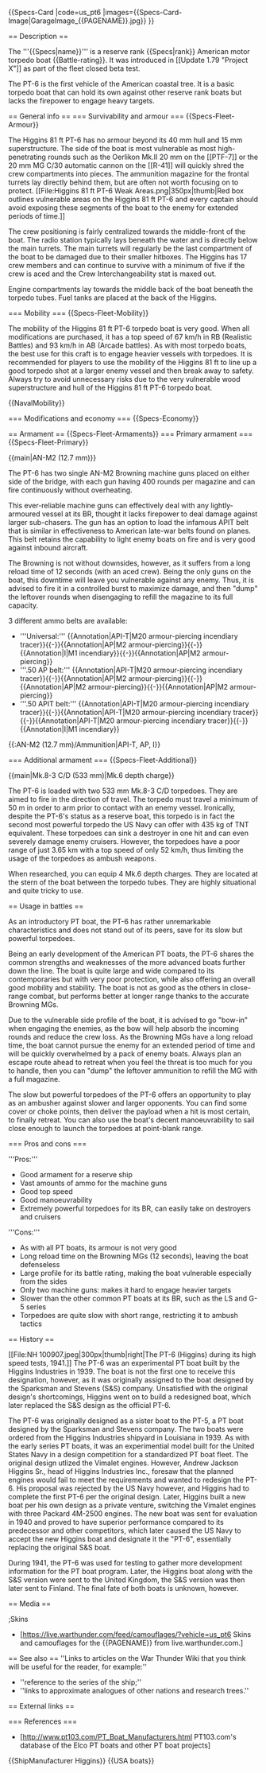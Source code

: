 {{Specs-Card
|code=us_pt6
|images={{Specs-Card-Image|GarageImage_{{PAGENAME}}.jpg}}
}}

== Description ==
<!-- ''In the first part of the description, cover the history of the ship's creation and military application. In the second part, tell the reader about using this ship in the game. Add a screenshot: if a beginner player has a hard time remembering vehicles by name, a picture will help them identify the ship in question.'' -->
The '''{{Specs|name}}''' is a reserve rank {{Specs|rank}} American motor torpedo boat {{Battle-rating}}. It was introduced in [[Update 1.79 "Project X"]] as part of the fleet closed beta test.

The PT-6 is the first vehicle of the American coastal tree. It is a basic torpedo boat that can hold its own against other reserve rank boats but lacks the firepower to engage heavy targets.

== General info ==
=== Survivability and armour ===
{{Specs-Fleet-Armour}}
<!-- ''Talk about the vehicle's armour. Note the most well-defended and most vulnerable zones, e.g. the ammo magazine. Evaluate the composition of components and assemblies responsible for movement and manoeuvrability. Evaluate the survivability of the primary and secondary armaments separately. Don't forget to mention the size of the crew, which plays an important role in fleet mechanics. Save tips on preserving survivability for the "Usage in battles" section. If necessary, use a graphical template to show the most well-protected or most vulnerable points in the armour.'' -->

The Higgins 81 ft PT-6 has no armour beyond its 40 mm hull and 15 mm superstructure. The side of the boat is most vulnerable as most high-penetrating rounds such as the Oerlikon Mk.II 20 mm on the [[PTF-7]] or the 20 mm MG C/30 automatic cannon on the [[R-41]] will quickly shred the crew compartments into pieces. The ammunition magazine for the frontal turrets lay directly behind them, but are often not worth focusing on to protect.
[[File:Higgins 81 ft PT-6 Weak Areas.png|350px|thumb|Red box outlines vulnerable areas on the Higgins 81 ft PT-6 and every captain should avoid exposing these segments of the boat to the enemy for extended periods of time.]]

The crew positioning is fairly centralized towards the middle-front of the boat. The radio station typically lays beneath the water and is directly below the main turrets. The main turrets will regularly be the last compartment of the boat to be damaged due to their smaller hitboxes. The Higgins has 17 crew members and can continue to survive with a minimum of five if the crew is aced and the Crew Interchangeability stat is maxed out.

Engine compartments lay towards the middle back of the boat beneath the torpedo tubes. Fuel tanks are placed at the back of the Higgins.

=== Mobility ===
{{Specs-Fleet-Mobility}}
<!-- ''Write about the ship's mobility. Evaluate its power and manoeuvrability, rudder rerouting speed, stopping speed at full tilt, with its maximum forward and reverse speed.'' -->
The mobility of the Higgins 81 ft PT-6 torpedo boat is very good. When all modifications are purchased, it has a top speed of 67 km/h in RB (Realistic Battles) and 93 km/h in AB (Arcade battles). As with most torpedo boats, the best use for this craft is to engage heavier vessels with torpedoes. It is recommended for players to use the mobility of the Higgins 81 ft to line up a good torpedo shot at a larger enemy vessel and then break away to safety. Always try to avoid unnecessary risks due to the very vulnerable wood superstructure and hull of the Higgins 81 ft PT-6 torpedo boat.

{{NavalMobility}}

=== Modifications and economy ===
{{Specs-Economy}}

== Armament ==
{{Specs-Fleet-Armaments}}
=== Primary armament ===
{{Specs-Fleet-Primary}}
<!-- ''Provide information about the characteristics of the primary armament. Evaluate their efficacy in battle based on their reload speed, ballistics and the capacity of their shells. Add a link to the main article about the weapon: <code><nowiki>{{main|Weapon name (calibre)}}</nowiki></code>. Broadly describe the ammunition available for the primary armament, and provide recommendations on how to use it and which ammunition to choose.'' -->
{{main|AN-M2 (12.7 mm)}}

The PT-6 has two single AN-M2 Browning machine guns placed on either side of the bridge, with each gun having 400 rounds per magazine and can fire continuously without overheating.

This ever-reliable machine guns can effectively deal with any lightly-armoured vessel at its BR, thought it lacks firepower to deal damage against larger sub-chasers. The gun has an option to load the infamous APIT belt that is similar in effectiveness to American late-war belts found on planes. This belt retains the capability to light enemy boats on fire and is very good against inbound aircraft.

The Browning is not without downsides, however, as it suffers from a long reload time of 12 seconds (with an aced crew). Being the only guns on the boat, this downtime will leave you vulnerable against any enemy. Thus, it is advised to fire it in a controlled burst to maximize damage, and then "dump" the leftover rounds when disengaging to refill the magazine to its full capacity.

3 different ammo belts are available:
* '''Universal:''' {{Annotation|API-T|M20 armour-piercing incendiary tracer}}{{-}}{{Annotation|AP|M2 armour-piercing}}{{-}}{{Annotation|I|M1 incendiary}}{{-}}{{Annotation|AP|M2 armour-piercing}}
* '''.50 AP belt:''' {{Annotation|API-T|M20 armour-piercing incendiary tracer}}{{-}}{{Annotation|AP|M2 armour-piercing}}{{-}}{{Annotation|AP|M2 armour-piercing}}{{-}}{{Annotation|AP|M2 armour-piercing}}
* '''.50 APIT belt:''' {{Annotation|API-T|M20 armour-piercing incendiary tracer}}{{-}}{{Annotation|API-T|M20 armour-piercing incendiary tracer}}{{-}}{{Annotation|API-T|M20 armour-piercing incendiary tracer}}{{-}}{{Annotation|I|M1 incendiary}}

{{:AN-M2 (12.7 mm)/Ammunition|API-T, AP, I}}

=== Additional armament ===
{{Specs-Fleet-Additional}}
<!-- ''Describe the available additional armaments of the ship: depth charges, mines, torpedoes. Talk about their positions, available ammunition and launch features such as dead zones of torpedoes. If there is no additional armament, remove this section.'' -->
{{main|Mk.8-3 C/D (533 mm)|Mk.6 depth charge}}

The PT-6 is loaded with two 533 mm Mk.8-3 C/D torpedoes. They are aimed to fire in the direction of travel. The torpedo must travel a minimum of 50 m in order to arm prior to contact with an enemy vessel. Ironically, despite the PT-6's status as a reserve boat, this torpedo is in fact the second most powerful torpedo the US Navy can offer with 435 kg of TNT equivalent. These torpedoes can sink a destroyer in one hit and can even severely damage enemy cruisers. However, the torpedoes have a poor range of just 3.65 km with a top speed of only 52 km/h, thus limiting the usage of the torpedoes as ambush weapons.

When researched, you can equip 4 Mk.6 depth charges. They are located at the stern of the boat between the torpedo tubes. They are highly situational and quite tricky to use.

== Usage in battles ==
<!-- ''Describe the technique of using this ship, the characteristics of her use in a team and tips on strategy. Abstain from writing an entire guide – don't try to provide a single point of view, but give the reader food for thought. Talk about the most dangerous opponents for this vehicle and provide recommendations on fighting them. If necessary, note the specifics of playing with this vehicle in various modes (AB, RB, SB).'' -->
As an introductory PT boat, the PT-6 has rather unremarkable characteristics and does not stand out of its peers, save for its slow but powerful torpedoes.

Being an early development of the American PT boats, the PT-6 shares the common strengths and weaknesses of the more advanced boats further down the line. The boat is quite large and wide compared to its contemporaries but with very poor protection, while also offering an overall good mobility and stability. The boat is not as good as the others in close-range combat, but performs better at longer range thanks to the accurate Browning MGs.

Due to the vulnerable side profile of the boat, it is advised to go "bow-in" when engaging the enemies, as the bow will help absorb the incoming rounds and reduce the crew loss. As the Browning MGs have a long reload time, the boat cannot pursue the enemy for an extended period of time and will be quickly overwhelmed by a pack of enemy boats. Always plan an escape route ahead to retreat when you feel the threat is too much for you to handle, then you can "dump" the leftover ammunition to refill the MG with a full magazine.

The slow but powerful torpedoes of the PT-6 offers an opportunity to play as an ambusher against slower and larger opponents. You can find some cover or choke points, then deliver the payload when a hit is most certain, to finally retreat. You can also use the boat's decent manoeuvrability to sail close enough to launch the torpedoes at point-blank range.

=== Pros and cons ===
<!-- ''Summarise and briefly evaluate the vehicle in terms of its characteristics and combat effectiveness. Mark its pros and cons in the bulleted list. Try not to use more than 6 points for each of the characteristics. Avoid using categorical definitions such as "bad", "good" and the like - use substitutions with softer forms such as "inadequate" and "effective".'' -->

'''Pros:'''

* Good armament for a reserve ship
* Vast amounts of ammo for the machine guns
* Good top speed
* Good manoeuvrability
* Extremely powerful torpedoes for its BR, can easily take on destroyers and cruisers

'''Cons:'''

* As with all PT boats, its armour is not very good
* Long reload time on the Browning MGs (12 seconds), leaving the boat defenseless
* Large profile for its battle rating, making the boat vulnerable especially from the sides
* Only two machine guns: makes it hard to engage heavier targets
* Slower than the other common PT boats at its BR, such as the LS and G-5 series
* Torpedoes are quite slow with short range, restricting it to ambush tactics

== History ==
<!-- ''Describe the history of the creation and combat usage of the ship in more detail than in the introduction. If the historical reference turns out to be too long, take it to a separate article, taking a link to the article about the ship and adding a block "/History" (example: <nowiki>https://wiki.warthunder.com/(Ship-name)/History</nowiki>) and add a link to it here using the <code>main</code> template. Be sure to reference text and sources by using <code><nowiki><ref></ref></nowiki></code>, as well as adding them at the end of the article with <code><nowiki><references /></nowiki></code>. This section may also include the ship's dev blog entry (if applicable) and the in-game encyclopedia description (under <code><nowiki>=== In-game description ===</nowiki></code>, also if applicable).'' -->
[[File:NH 100907.jpeg|300px|thumb|right|The PT-6 (Higgins) during its high speed tests, 1941.]]
The PT-6 was an experimental PT boat built by the Higgins Industries in 1939. The boat is not the first one to receive this designation, however, as it was originally assigned to the boat designed by the Sparksman and Stevens (S&S) company. Unsatisfied with the original design's shortcomings, Higgins went on to build a redesigned boat, which later replaced the S&S design as the official PT-6.

The PT-6 was originally designed as a sister boat to the PT-5, a PT boat designed by the Sparksman and Stevens company. The two boats were ordered from the Higgins Industries shipyard in Louisiana in 1939. As with the early series PT boats, it was an experimential model built for the United States Navy in a design competition for a standardized PT boat fleet. The original design utlized the Vimalet engines. However, Andrew Jackson Higgins Sr., head of Higgins Industries Inc., foresaw that the planned engines would fail to meet the requirements and wanted to redesign the PT-6. His proposal was rejected by the US Navy however, and Higgins had to complete the first PT-6 per the original design. Later, Higgins built a new boat per his own design as a private venture, switching the Vimalet engines with three Packard 4M-2500 engines. The new boat was sent for evaluation in 1940 and proved to have superior performance compared to its predecessor and other competitors, which later caused the US Navy to accept the new Higgins boat and designate it the "PT-6", essentially replacing the original S&S boat.

During 1941, the PT-6 was used for testing to gather more development information for the PT boat program. Later, the Higgins boat along with the S&S version were sent to the United Kingdom, the S&S version was then later sent to Finland. The final fate of both boats is unknown, however.

== Media ==
<!-- ''Excellent additions to the article would be video guides, screenshots from the game, and photos.'' -->

;Skins

* [https://live.warthunder.com/feed/camouflages/?vehicle=us_pt6 Skins and camouflages for the {{PAGENAME}} from live.warthunder.com.]

== See also ==
''Links to articles on the War Thunder Wiki that you think will be useful for the reader, for example:''

* ''reference to the series of the ship;''
* ''links to approximate analogues of other nations and research trees.''

== External links ==
<!-- ''Paste links to sources and external resources, such as:''
* ''topic on the official game forum;''
* ''other literature.'' -->

=== References ===

* [http://www.pt103.com/PT_Boat_Manufacturers.html PT103.com's database of the Elco PT boats and other PT boat projects]

{{ShipManufacturer Higgins}}
{{USA boats}}